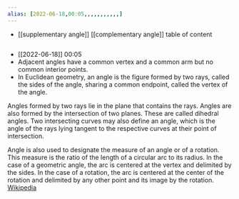 ```yaml
---
alias: [2022-06-18,00:05,,,,,,,,,,,]
---
```

- [[supplementary angle]] [[complementary angle]]
table of content
```toc
```

- [[2022-06-18]] 00:05
- Adjacent angles have a common vertex and a common arm but no common interior points.
- In Euclidean geometry, an angle is the figure formed by two rays, called the sides of the angle, sharing a common endpoint, called the vertex of the angle.

Angles formed by two rays lie in the plane that contains the rays. Angles are also formed by the intersection of two planes. These are called dihedral angles. Two intersecting curves may also define an angle, which is the angle of the rays lying tangent to the respective curves at their point of intersection. 

Angle is also used to designate the measure of an angle or of a rotation. This measure is the ratio of the length of a circular arc to its radius. In the case of a geometric angle, the arc is centered at the vertex and delimited by the sides. In the case of a rotation, the arc is centered at the center of the rotation and delimited by any other point and its image by the rotation.
[Wikipedia](https://en.wikipedia.org/wiki/Angle)